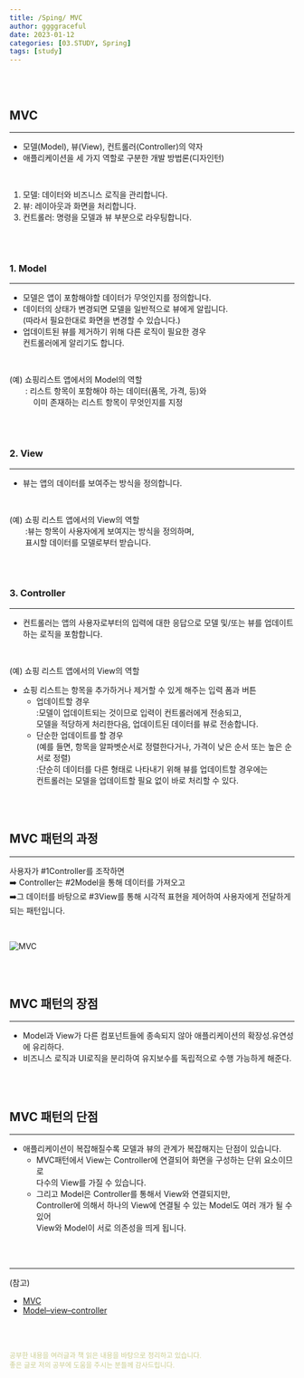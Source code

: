 ```yaml
---
title: /Sping/ MVC
author: ggggraceful
date: 2023-01-12
categories: [03.STUDY, Spring]
tags: [study]
---
```


<br/>
<br/>

## MVC

---

- ️모델(Model), 뷰(View), 컨트롤러(Controller)의 약자
- 애플리케이션을 세 가지 역할로 구분한 개발 방법론(디자인턴)

<br/>

1. 모델: 데이터와 비즈니스 로직을 관리합니다.
2. 뷰: 레이아웃과 화면을 처리합니다.
3. 컨트롤러: 명령을 모델과 뷰 부분으로 라우팅합니다.

<br/>
<br/>

###  1. Model

---

- 모델은 앱이 포함해야할 데이터가 무엇인지를 정의합니다. 
- 데이터의 상태가 변경되면 모델을 일반적으로 뷰에게 알립니다.  
  (따라서 필요한대로 화면을 변경할 수 있습니다.)
- 업데이트된 뷰를 제거하기 위해 다른 로직이 필요한 경우  
  컨트롤러에게 알리기도 합니다.

<br/>

(예) 쇼핑리스트 앱에서의 Model의 역할  
　　: 리스트 항목이 포함해야 하는 데이터(품목, 가격, 등)와  
　　　이미 존재하는 리스트 항목이 무엇인지를 지정

<br/>
<br/>

### 2. View

---

- 뷰는 앱의 데이터를 보여주는 방식을 정의합니다.

<br/>

(예) 쇼핑 리스트 앱에서의 View의 역할  
　　:뷰는 항목이 사용자에게 보여지는 방식을 정의하며,  
　　표시할 데이터를 모델로부터 받습니다.

<br/>
<br/>

### 3. Controller

---

- 컨트롤러는 앱의 사용자로부터의 입력에 대한 응답으로 모델 및/또는 뷰를 업데이트하는 로직을 포함합니다.

<br/>

(예) 쇼핑 리스트 앱에서의 View의 역할
  - 쇼핑 리스트는 항목을 추가하거나 제거할 수 있게 해주는 입력 폼과 버튼
    - 업데이트할 경우  
      :모델이 업데이트되는 것이므로 입력이 컨트롤러에게 전송되고,  
       모델을 적당하게 처리한다음, 업데이트된 데이터를 뷰로 전송합니다.
    - 단순한 업데이트를 할 경우  
      (예를 들면, 항목을 알파벳순서로 정렬한다거나, 가격이 낮은 순서 또는 높은 순서로 정렬)  
      :단순히 데이터를 다른 형태로 나타내기 위해 뷰를 업데이트할 경우에는  
        컨트롤러는 모델을 업데이트할 필요 없이 바로 처리할 수 있다.
    

<br/>
<br/>

## MVC 패턴의 과정

---

사용자가 #1Controller를 조작하면  
➡️ Controller는 #2Model을 통해 데이터를 가져오고  
➡️그 데이터를 바탕으로 #3View를 통해 시각적 표현을 제어하여 사용자에게 전달하게 되는 패턴입니다.

<br/>

![MVC](https://user-images.githubusercontent.com/109974940/212309281-531784df-cd81-4710-99a7-08d564dca308.png)


<br/>
<br/>

## MVC 패턴의 장점
---

- Model과 View가 다른 컴포넌트들에 종속되지 않아 애플리케이션의 확장성.유연성에 유리하다.
- 비즈니스 로직과 UI로직을 분리하여 유지보수를 독립적으로 수행 가능하게 해준다.

<br/>
<br/>

## MVC 패턴의 단점

---

- 애플리케이션이 복잡해질수록 모델과 뷰의 관계가 복잡해지는 단점이 있습니다.  
  - MVC패턴에서 View는 Controller에 연결되어 화면을 구성하는 단위 요소이므로  
    다수의 View를 가질 수 있습니다.  
  - 그리고 Model은 Controller를 통해서 View와 연결되지만,  
    Controller에 의해서 하나의 View에 연결될 수 있는 Model도 여러 개가 될 수 있어  
    View와 Model이 서로 의존성을 띄게 됩니다.  

<br/>
<br/>

---

(참고)

- [MVC](https://developer.mozilla.org/ko/docs/Glossary/MVC#%EB%AA%A8%EB%8D%B8_%EB%B7%B0_%EC%BB%A8%ED%8A%B8%EB%A1%A4%EB%9F%AC_%EC%98%88%EC%8B%9C)
- [Model–view–controller](https://ko.wikipedia.org/wiki/%EB%AA%A8%EB%8D%B8-%EB%B7%B0-%EC%BB%A8%ED%8A%B8%EB%A1%A4%EB%9F%AC)

<br/>
<br/>

<span style="font-size: 12px; color:  #cbce91"> 공부한 내용을 여러글과 책 읽은 내용을 바탕으로 정리하고 있습니다.</span>  
<span style="font-size: 12px; color:  #cbce91"> 좋은 글로 저의 공부에 도움을 주시는 분들께 감사드립니다. </span>

<!--

❤️면접예상질문 ❤️

-->
